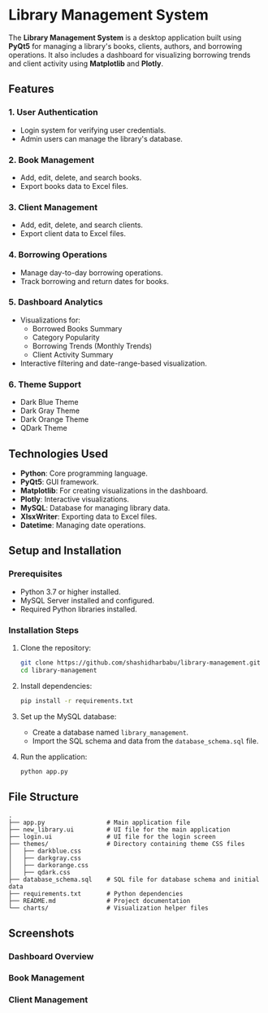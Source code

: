 # Library Management System

The **Library Management System** is a desktop application built using **PyQt5** for managing a library's books, clients, authors, and borrowing operations. It also includes a dashboard for visualizing borrowing trends and client activity using **Matplotlib** and **Plotly**.

## Features

### 1. User Authentication
- Login system for verifying user credentials.
- Admin users can manage the library's database.

### 2. Book Management
- Add, edit, delete, and search books.
- Export books data to Excel files.

### 3. Client Management
- Add, edit, delete, and search clients.
- Export client data to Excel files.

### 4. Borrowing Operations
- Manage day-to-day borrowing operations.
- Track borrowing and return dates for books.

### 5. Dashboard Analytics
- Visualizations for:
  - Borrowed Books Summary
  - Category Popularity
  - Borrowing Trends (Monthly Trends)
  - Client Activity Summary
- Interactive filtering and date-range-based visualization.

### 6. Theme Support
- Dark Blue Theme
- Dark Gray Theme
- Dark Orange Theme
- QDark Theme

## Technologies Used

- **Python**: Core programming language.
- **PyQt5**: GUI framework.
- **Matplotlib**: For creating visualizations in the dashboard.
- **Plotly**: Interactive visualizations.
- **MySQL**: Database for managing library data.
- **XlsxWriter**: Exporting data to Excel files.
- **Datetime**: Managing date operations.

## Setup and Installation

### Prerequisites
- Python 3.7 or higher installed.
- MySQL Server installed and configured.
- Required Python libraries installed.

### Installation Steps
1. Clone the repository:
   ```bash
   git clone https://github.com/shashidharbabu/library-management.git
   cd library-management
   ```

2. Install dependencies:
   ```bash
   pip install -r requirements.txt
   ```

3. Set up the MySQL database:
   - Create a database named `library_management`.
   - Import the SQL schema and data from the `database_schema.sql` file.

4. Run the application:
   ```bash
   python app.py
   ```

## File Structure

```
.
├── app.py                 # Main application file
├── new_library.ui         # UI file for the main application
├── login.ui               # UI file for the login screen
├── themes/                # Directory containing theme CSS files
│   ├── darkblue.css
│   ├── darkgray.css
│   ├── darkorange.css
│   ├── qdark.css
├── database_schema.sql    # SQL file for database schema and initial data
├── requirements.txt       # Python dependencies
├── README.md              # Project documentation
└── charts/                # Visualization helper files
```

## Screenshots

### Dashboard Overview
### Book Management
### Client Management
